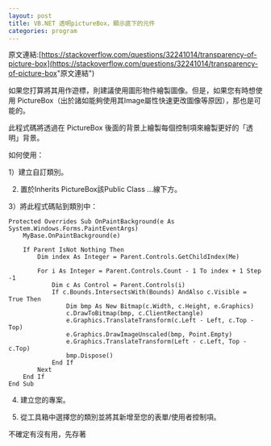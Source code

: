 ```yaml
---
layout: post
title: VB.NET 透明pictureBox，顯示底下的元件
categories: program
---
```

原文連結:[https://stackoverflow.com/questions/32241014/transparency-of-picture-box](<https://stackoverflow.com/questions/32241014/transparency-of-picture-box>"原文連結")



如果您打算將其用作遊標，則建議使用圖形物件繪製圖像。但是，如果您有時想使用 PictureBox（出於諸如能夠使用其Image屬性快速更改圖像等原因），那也是可能的。

此程式碼將透過在 PictureBox 後面的背景上繪製每個控制項來繪製更好的「透明」背景。

如何使用：

1）建立自訂類別。

2) 置於Inherits PictureBox該Public Class ...線下方。

3）將此程式碼貼到類別中：
```
Protected Overrides Sub OnPaintBackground(e As System.Windows.Forms.PaintEventArgs)
    MyBase.OnPaintBackground(e)

    If Parent IsNot Nothing Then
        Dim index As Integer = Parent.Controls.GetChildIndex(Me)

        For i As Integer = Parent.Controls.Count - 1 To index + 1 Step -1
            Dim c As Control = Parent.Controls(i)
            If c.Bounds.IntersectsWith(Bounds) AndAlso c.Visible = True Then
                Dim bmp As New Bitmap(c.Width, c.Height, e.Graphics)
                c.DrawToBitmap(bmp, c.ClientRectangle)
                e.Graphics.TranslateTransform(c.Left - Left, c.Top - Top)
                e.Graphics.DrawImageUnscaled(bmp, Point.Empty)
                e.Graphics.TranslateTransform(Left - c.Left, Top - c.Top)
                bmp.Dispose()
            End If
        Next
    End If
End Sub
```
4) 建立您的專案。

5) 從工具箱中選擇您的類別並將其新增至您的表單/使用者控制項。


不確定有沒有用，先存著
